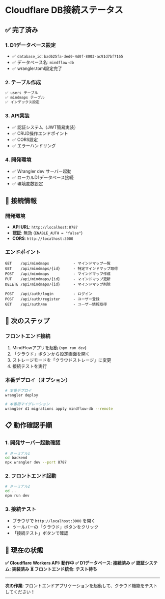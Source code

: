 # Cloudflare DB接続ステータス

## ✅ 完了済み

### 1. **D1データベース設定**
- ✅ `database_id`: `bad625fa-ded0-4d0f-8003-ac91d7bf7165`
- ✅ データベース名: `mindflow-db`
- ✅ wrangler.toml設定完了

### 2. **テーブル作成**
```sql
✅ users テーブル
✅ mindmaps テーブル 
✅ インデックス設定
```

### 3. **API実装**
- ✅ 認証システム（JWT簡易実装）
- ✅ CRUD操作エンドポイント
- ✅ CORS設定
- ✅ エラーハンドリング

### 4. **開発環境**
- ✅ Wrangler dev サーバー起動
- ✅ ローカルD1データベース接続
- ✅ 環境変数設定

## 🔗 接続情報

### 開発環境
- **API URL**: `http://localhost:8787`
- **認証**: 無効 (`ENABLE_AUTH = "false"`)
- **CORS**: `http://localhost:3000`

### エンドポイント
```
GET    /api/mindmaps           - マインドマップ一覧
GET    /api/mindmaps/{id}      - 特定マインドマップ取得
POST   /api/mindmaps           - マインドマップ作成
PUT    /api/mindmaps/{id}      - マインドマップ更新
DELETE /api/mindmaps/{id}      - マインドマップ削除

POST   /api/auth/login         - ログイン
POST   /api/auth/register      - ユーザー登録
GET    /api/auth/me            - ユーザー情報取得
```

## 🚀 次のステップ

### フロントエンド接続
1. MindFlowアプリを起動 (`npm run dev`)
2. 「クラウド」ボタンから設定画面を開く
3. ストレージモードを「クラウドストレージ」に変更
4. 接続テストを実行

### 本番デプロイ（オプション）
```bash
# 本番デプロイ
wrangler deploy

# 本番用マイグレーション
wrangler d1 migrations apply mindflow-db --remote
```

## 📋 動作確認手順

### 1. 開発サーバー起動確認
```bash
# ターミナル1
cd backend
npx wrangler dev --port 8787
```

### 2. フロントエンド起動
```bash
# ターミナル2  
cd ..
npm run dev
```

### 3. 接続テスト
- ブラウザで `http://localhost:3000` を開く
- ツールバーの「クラウド」ボタンをクリック
- 「接続テスト」ボタンで確認

## 🎯 現在の状態

**✅ Cloudflare Workers API: 動作中**
**✅ D1データベース: 接続済み**
**✅ 認証システム: 実装済み**
**⏳ フロントエンド統合: テスト待ち**

---

**次の作業**: フロントエンドアプリケーションを起動して、クラウド機能をテストしてください！